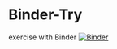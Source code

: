 # Binder-Try
exercise with Binder
[![Binder](https://mybinder.org/badge_logo.svg)](https://mybinder.org/v2/gh/vkimb/Binder-Try/HEAD)
